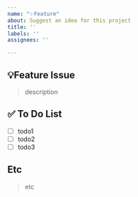```yaml
---
name: "✨Feature"
about: Suggest an idea for this project
title: ''
labels: ''
assignees: ''

---
```


## 💡Feature Issue
<!-- 관련 이슈에 대해 설명해주세요. -->
> description

## ✅ To Do List
<!-- 해야 할 일들을 적어주세요. -->
- [ ] todo1
- [ ] todo2
- [ ] todo3

## Etc
> etc
